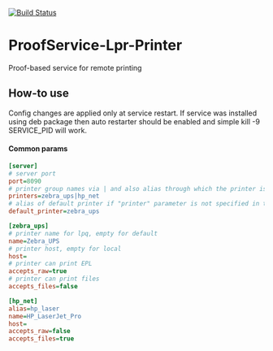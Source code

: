 [![Build Status](https://travis-ci.com/opensoft/proofservice-lpr-printer.svg?token=rjKq7aueGr7hgysP2ESt&branch=develop)](https://travis-ci.com/opensoft/proofservice-lpr-printer)

# ProofService-Lpr-Printer
Proof-based service for remote printing

How-to use
----------
Config changes are applied only at service restart. If service was installed using deb package then auto restarter should be enabled and simple kill -9 SERVICE_PID will work.

#### Common params
```ini
[server]
# server port
port=8090
# printer group names via | and also alias through which the printer is available by "printer" parameter in the URL
printers=zebra_ups|hp_net
# alias of default printer if "printer" parameter is not specified in the URL
default_printer=zebra_ups

[zebra_ups]
# printer name for lpq, empty for default
name=Zebra_UPS
# printer host, empty for local
host=
# printer can print EPL
accepts_raw=true
# printer can print files
accepts_files=false

[hp_net]
alias=hp_laser
name=HP_LaserJet_Pro
host=
accepts_raw=false
accepts_files=true
```
